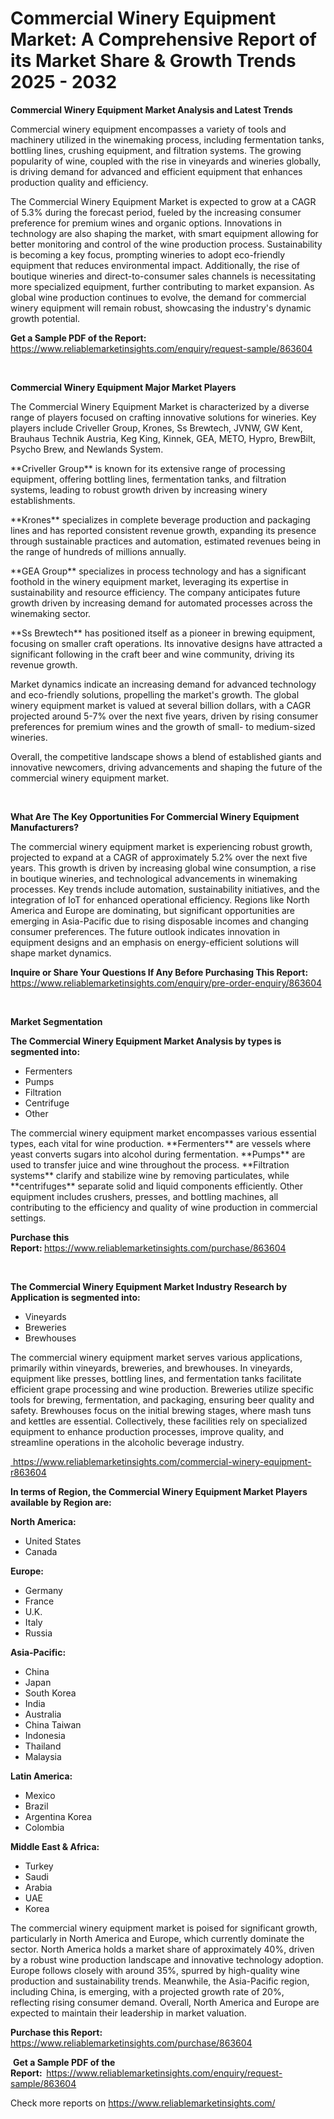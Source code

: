 <p><h1>Commercial Winery Equipment Market: A Comprehensive Report of its Market Share & Growth Trends 2025 - 2032</h1></p><p><strong>Commercial Winery Equipment Market Analysis and Latest Trends</strong></p>
<p><p>Commercial winery equipment encompasses a variety of tools and machinery utilized in the winemaking process, including fermentation tanks, bottling lines, crushing equipment, and filtration systems. The growing popularity of wine, coupled with the rise in vineyards and wineries globally, is driving demand for advanced and efficient equipment that enhances production quality and efficiency.</p><p>The Commercial Winery Equipment Market is expected to grow at a CAGR of 5.3% during the forecast period, fueled by the increasing consumer preference for premium wines and organic options. Innovations in technology are also shaping the market, with smart equipment allowing for better monitoring and control of the wine production process. Sustainability is becoming a key focus, prompting wineries to adopt eco-friendly equipment that reduces environmental impact. Additionally, the rise of boutique wineries and direct-to-consumer sales channels is necessitating more specialized equipment, further contributing to market expansion. As global wine production continues to evolve, the demand for commercial winery equipment will remain robust, showcasing the industry's dynamic growth potential.</p></p>
<p><strong>Get a Sample PDF of the Report:&nbsp;</strong> <a href="https://www.reliablemarketinsights.com/enquiry/request-sample/863604?utm_campaign=2004&utm_medium=2&utm_source=Github&utm_content=ia&utm_term=20022025&utm_id=commercial-winery-equipment">https://www.reliablemarketinsights.com/enquiry/request-sample/863604</a></p>
<p>&nbsp;</p>
<p><strong>Commercial Winery Equipment Major Market Players</strong></p>
<p><p>The Commercial Winery Equipment Market is characterized by a diverse range of players focused on crafting innovative solutions for wineries. Key players include Criveller Group, Krones, Ss Brewtech, JVNW, GW Kent, Brauhaus Technik Austria, Keg King, Kinnek, GEA, METO, Hypro, BrewBilt, Psycho Brew, and Newlands System.</p><p>**Criveller Group** is known for its extensive range of processing equipment, offering bottling lines, fermentation tanks, and filtration systems, leading to robust growth driven by increasing winery establishments. </p><p>**Krones** specializes in complete beverage production and packaging lines and has reported consistent revenue growth, expanding its presence through sustainable practices and automation, estimated revenues being in the range of hundreds of millions annually.</p><p>**GEA Group** specializes in process technology and has a significant foothold in the winery equipment market, leveraging its expertise in sustainability and resource efficiency. The company anticipates future growth driven by increasing demand for automated processes across the winemaking sector.</p><p>**Ss Brewtech** has positioned itself as a pioneer in brewing equipment, focusing on smaller craft operations. Its innovative designs have attracted a significant following in the craft beer and wine community, driving its revenue growth.</p><p>Market dynamics indicate an increasing demand for advanced technology and eco-friendly solutions, propelling the market's growth. The global winery equipment market is valued at several billion dollars, with a CAGR projected around 5-7% over the next five years, driven by rising consumer preferences for premium wines and the growth of small- to medium-sized wineries.</p><p>Overall, the competitive landscape shows a blend of established giants and innovative newcomers, driving advancements and shaping the future of the commercial winery equipment market.</p></p>
<p>&nbsp;</p>
<p><strong>What Are The Key Opportunities For Commercial Winery Equipment Manufacturers?</strong></p>
<p><p>The commercial winery equipment market is experiencing robust growth, projected to expand at a CAGR of approximately 5.2% over the next five years. This growth is driven by increasing global wine consumption, a rise in boutique wineries, and technological advancements in winemaking processes. Key trends include automation, sustainability initiatives, and the integration of IoT for enhanced operational efficiency. Regions like North America and Europe are dominating, but significant opportunities are emerging in Asia-Pacific due to rising disposable incomes and changing consumer preferences. The future outlook indicates innovation in equipment designs and an emphasis on energy-efficient solutions will shape market dynamics.</p></p>
<p><strong>Inquire or Share Your Questions If Any Before Purchasing This Report:</strong> <a href="https://www.reliablemarketinsights.com/enquiry/pre-order-enquiry/863604?utm_campaign=2004&utm_medium=2&utm_source=Github&utm_content=ia&utm_term=20022025&utm_id=commercial-winery-equipment">https://www.reliablemarketinsights.com/enquiry/pre-order-enquiry/863604</a></p>
<p>&nbsp;</p>
<p><strong>Market Segmentation</strong></p>
<p><strong>The Commercial Winery Equipment Market Analysis by types is segmented into:</strong></p>
<p><ul><li>Fermenters</li><li>Pumps</li><li>Filtration</li><li>Centrifuge</li><li>Other</li></ul></p>
<p><p>The commercial winery equipment market encompasses various essential types, each vital for wine production. **Fermenters** are vessels where yeast converts sugars into alcohol during fermentation. **Pumps** are used to transfer juice and wine throughout the process. **Filtration systems** clarify and stabilize wine by removing particulates, while **centrifuges** separate solid and liquid components efficiently. Other equipment includes crushers, presses, and bottling machines, all contributing to the efficiency and quality of wine production in commercial settings.</p></p>
<p><strong>Purchase this Report:&nbsp;</strong><a href="https://www.reliablemarketinsights.com/purchase/863604?utm_campaign=2004&utm_medium=2&utm_source=Github&utm_content=ia&utm_term=20022025&utm_id=commercial-winery-equipment">https://www.reliablemarketinsights.com/purchase/863604</a></p>
<p>&nbsp;</p>
<p><strong>The Commercial Winery Equipment Market Industry Research by Application is segmented into:</strong></p>
<p><ul><li>Vineyards</li><li>Breweries</li><li>Brewhouses</li></ul></p>
<p><p>The commercial winery equipment market serves various applications, primarily within vineyards, breweries, and brewhouses. In vineyards, equipment like presses, bottling lines, and fermentation tanks facilitate efficient grape processing and wine production. Breweries utilize specific tools for brewing, fermentation, and packaging, ensuring beer quality and safety. Brewhouses focus on the initial brewing stages, where mash tuns and kettles are essential. Collectively, these facilities rely on specialized equipment to enhance production processes, improve quality, and streamline operations in the alcoholic beverage industry.</p></p>
<p><a href="https://www.reliablemarketinsights.com/commercial-winery-equipment-r863604?utm_campaign=2004&utm_medium=2&utm_source=Github&utm_content=ia&utm_term=20022025&utm_id=commercial-winery-equipment">&nbsp;https://www.reliablemarketinsights.com/commercial-winery-equipment-r863604</a></p>
<p><strong>In terms of Region, the Commercial Winery Equipment Market Players available by Region are:</strong></p>
<p>
    <p> <strong> North America: </strong>
        <ul>
            <li>United States</li>
            <li>Canada</li>
        </ul>
        </p> 
    <p> <strong> Europe: </strong>
        <ul>
            <li>Germany</li>
            <li>France</li>
            <li>U.K.</li>
            <li>Italy</li>
            <li>Russia</li>
        </ul>
        </p> 
    <p> <strong> Asia-Pacific: </strong>
        <ul>
            <li>China</li>
            <li>Japan</li>
            <li>South Korea</li>
            <li>India</li>
            <li>Australia</li>
            <li>China Taiwan</li>
            <li>Indonesia</li>
            <li>Thailand</li>
            <li>Malaysia</li>
        </ul>
        </p> 
    <p> <strong> Latin America: </strong>
        <ul>
            <li>Mexico</li>
            <li>Brazil</li>
            <li>Argentina Korea</li>
            <li>Colombia</li>
        </ul>
        </p> 
    <p> <strong> Middle East & Africa: </strong>
        <ul>
            <li>Turkey</li>
            <li>Saudi</li>
            <li>Arabia</li>
            <li>UAE</li>
            <li>Korea</li>
        </ul>
    </p>
    </p>
<p><p>The commercial winery equipment market is poised for significant growth, particularly in North America and Europe, which currently dominate the sector. North America holds a market share of approximately 40%, driven by a robust wine production landscape and innovative technology adoption. Europe follows closely with around 35%, spurred by high-quality wine production and sustainability trends. Meanwhile, the Asia-Pacific region, including China, is emerging, with a projected growth rate of 20%, reflecting rising consumer demand. Overall, North America and Europe are expected to maintain their leadership in market valuation.</p></p>
<p><strong>Purchase this Report: </strong><a href="https://www.reliablemarketinsights.com/purchase/863604?utm_campaign=2004&utm_medium=2&utm_source=Github&utm_content=ia&utm_term=20022025&utm_id=commercial-winery-equipment">https://www.reliablemarketinsights.com/purchase/863604</a></p>
<p>&nbsp;<strong>Get a Sample PDF of the Report:&nbsp;&nbsp;</strong><a href="https://www.reliablemarketinsights.com/enquiry/request-sample/863604?utm_campaign=2004&utm_medium=2&utm_source=Github&utm_content=ia&utm_term=20022025&utm_id=commercial-winery-equipment">https://www.reliablemarketinsights.com/enquiry/request-sample/863604</a></p>
<p><strong></strong></p>
<p>Check more reports on <a href="https://www.reliablemarketinsights.com/?utm_campaign=2004&utm_medium=2&utm_source=Github&utm_content=ia&utm_term=20022025&utm_id=commercial-winery-equipment">https://www.reliablemarketinsights.com/</a></p>